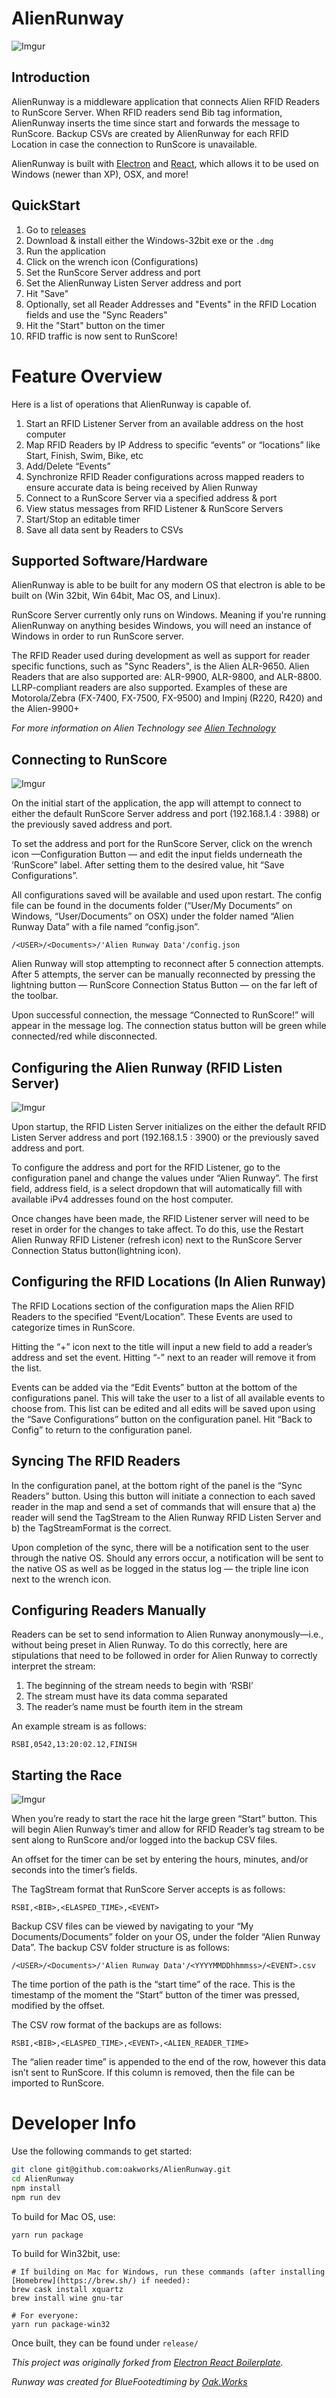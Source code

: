 # AlienRunway

![Imgur](http://i.imgur.com/CYv4KKlm.png)
## Introduction

AlienRunway is a middleware application that connects Alien RFID Readers to RunScore Server. When RFID readers send Bib tag information, AlienRunway inserts the time since start and forwards the message to RunScore. Backup CSVs are created by AlienRunway for each RFID Location in case the connection to RunScore is unavailable. 

AlienRunway is built with [Electron](https://electronjs.org) and [React](https://reactjs.org/), which allows it to be used on Windows (newer than XP), OSX, and more!
## QuickStart

1. Go to [releases](https://github.com/oakworks/Runway/releases) 
1. Download & install either the Windows-32bit exe or the `.dmg`
1. Run the application
1. Click on the wrench icon (Configurations)
1. Set the RunScore Server address and port
1. Set the AlienRunway Listen Server address and port
1. Hit "Save"
1. Optionally, set all Reader Addresses and "Events" in the RFID Location fields and use the "Sync Readers"
1. Hit the "Start" button on the timer
1. RFID traffic is now sent to RunScore!

# Feature Overview

Here is a list of operations that AlienRunway is capable of.

1. Start an RFID Listener Server from an available address on the host computer
1. Map RFID Readers by IP Address to specific “events” or “locations” like Start, Finish, Swim, Bike, etc
1. Add/Delete “Events”
1. Synchronize RFID Reader configurations across mapped readers to ensure accurate data is being received by Alien Runway
1. Connect to a RunScore Server via a specified address & port
1. View status messages from RFID Listener & RunScore Servers
1. Start/Stop an editable timer
1. Save all data sent by Readers to CSVs

## Supported Software/Hardware

AlienRunway is able to be built for any modern OS that electron is able to be built on (Win 32bit, Win 64bit, Mac OS, and Linux).

RunScore Server currently only runs on Windows. Meaning if you're running AlienRunway on anything besides Windows, you will need an instance of Windows in order to run RunScore server.

The RFID Reader used during development as well as support for reader specific functions, such as "Sync Readers", is the Alien ALR-9650. Alien Readers that are also supported are: ALR-9900, ALR-9800, and ALR-8800. LLRP-compliant readers are also supported. Examples of these are Motorola/Zebra (FX-7400, FX-7500, FX-9500) and Impinj (R220, R420) and the Alien-9900+

*For more information on Alien Technology see [Alien Technology](http://www.alientechnology.com/)*

## Connecting to RunScore

![Imgur](http://i.imgur.com/ItqKdvRm.png)

On the initial start of the application, the app will attempt to connect to either the default RunScore Server address and port (192.168.1.4 : 3988) or the previously saved address and port.

To set the address and port for the RunScore Server, click on the wrench icon —Configuration Button — and edit the input fields underneath the ‘RunScore” label. After setting them to the desired value, hit “Save Configurations”.

All configurations saved will be available and used upon restart. The config file can be found in the documents folder (“User/My Documents” on Windows, “User/Documents” on OSX) under the folder named “Alien Runway Data” with a file named “config.json”.

```
/<USER>/<Documents>/'Alien Runway Data'/config.json
```

Alien Runway will stop attempting to reconnect after 5 connection attempts. After 5 attempts, the server can be manually reconnected by pressing the lightning button — RunScore Connection Status Button — on the far left of the toolbar. 

Upon successful connection, the message “Connected to RunScore!” will appear in the message log. The connection status button will be green while connected/red while disconnected.


## Configuring the Alien Runway (RFID Listen Server)

![Imgur](http://i.imgur.com/91ePho2m.png)

Upon startup, the RFID Listen Server initializes on the either the default RFID Listen Server address and port (192.168.1.5 : 3900) or the previously saved address and port.

To configure the address and port for the RFID Listener, go to the configuration panel and change the values under “Alien Runway”. The first field, address field, is a select dropdown that will automatically fill with available iPv4 addresses found on the host computer.

Once changes have been made, the RFID Listener server will need to be reset in order for the changes to take affect. To do this, use the Restart Alien Runway RFID Listener (refresh icon) next to the RunScore Server Connection Status button(lightning icon). 

## Configuring the RFID Locations (In Alien Runway)

The RFID Locations section of the configuration maps the Alien RFID Readers to the specified “Event/Location”. These Events are used to categorize times in RunScore.

Hitting the “+” icon next to the title will input a new field to add a reader’s address and set the event. Hitting “-” next to an reader will remove it from the list.

Events can be added via the “Edit Events” button at the bottom of the configurations panel. This will take the user to a list of all available events to choose from. This list can be edited and all edits will be saved upon using the “Save Configurations” button on the configuration panel. Hit “Back to Config” to return to the configuration panel.

## Syncing The RFID Readers

In the configuration panel, at the bottom right of the panel is the “Sync Readers” button. Using this button will initiate a connection to each saved reader in the map and send a set of commands that will ensure that a) the reader will send the TagStream to the Alien Runway RFID Listen Server and b) the TagStreamFormat is the correct. 

Upon completion of the sync, there will be a notification sent to the user through the native OS. Should any errors occur, a notification will be sent to the native OS as well as be logged in the status log — the triple line icon next to the wrench icon.

## Configuring Readers Manually

Readers can be set to send information to Alien Runway anonymously—i.e., without being preset in Alien Runway. To do this correctly, here are stipulations that need to be followed in order for Alien Runway to correctly interpret the stream:


1. The beginning of the stream needs to begin with ‘RSBI’
2. The stream must have its data comma separated
3. The reader’s name must be fourth item in the stream

An example stream is as follows:

```
RSBI,0542,13:20:02.12,FINISH
```

## Starting the Race

![Imgur](http://i.imgur.com/1Xn7peCm.png)

When you’re ready to start the race hit the large green “Start” button. This will begin Alien Runway’s timer and allow for RFID Reader’s tag stream to be sent along to RunScore and/or logged into the backup CSV files.

An offset for the timer can be set by entering the hours, minutes, and/or seconds into the timer’s fields.

The TagStream format that RunScore Server accepts is as follows:

```
RSBI,<BIB>,<ELASPED_TIME>,<EVENT> 
```

Backup CSV files can be viewed by navigating to your “My Documents/Documents” folder on your OS, under the folder “Alien Runway Data”. The backup CSV folder structure is as follows:

```
/<USER>/<Documents>/'Alien Runway Data'/<YYYYMMDDhhmmss>/<EVENT>.csv
```

The time portion of the path is the “start time” of the race. This is the timestamp of the moment the “Start” button of the timer was pressed, modified by the offset.

The CSV row format of the backups are as follows:


```
RSBI,<BIB>,<ELASPED_TIME>,<EVENT>,<ALIEN_READER_TIME>
```

The “alien reader time” is appended to the end of the row, however this data isn’t sent to RunScore. If this column is removed, then the file can be imported to RunScore.

# Developer Info

Use the following commands to get started:

```bash
git clone git@github.com:oakworks/AlienRunway.git
cd AlienRunway
npm install
npm run dev
```

To build for Mac OS, use:

```
yarn run package
```

To build for Win32bit, use:

```
# If building on Mac for Windows, run these commands (after installing [Homebrew](https://brew.sh/) if needed):
brew cask install xquartz
brew install wine gnu-tar

# For everyone:
yarn run package-win32
```

Once built, they can be found under `release/`

*This project was originally forked from [Electron React Boilerplate](https://github.com/chentsulin/electron-react-boilerplate).*

*Runway was created for BlueFootedtiming by [Oak.Works](https://oak.works)*

